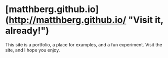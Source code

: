 # [matthberg.github.io] (http://matthberg.github.io/ "Visit it, already!")
This site is a portfolio, a place for examples, and a fun experiment. Visit the site, and I hope you enjoy.
